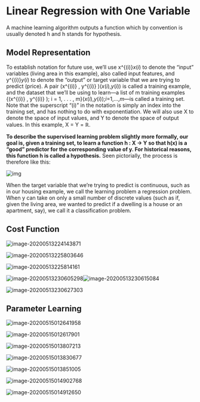 # Linear Regression with One Variable

A machine learning algorithm outputs a function which by convention is usually denoted h and h stands for  hypothesis.

## Model Representation

To establish notation for future use, we’ll use x^{(i)}*x*(*i*) to denote the “input” variables (living area in this example), also called input features, and y^{(i)}*y*(*i*) to denote the “output” or target variable that we are trying to predict (price). A pair (x^{(i)} , y^{(i)} )(*x*(*i*),*y*(*i*)) is called a training example, and the dataset that we’ll be using to learn—a list of m training examples {(x^{(i)} , y^{(i)} ); i = 1, . . . , m}(*x*(*i*),*y*(*i*));*i*=1,...,*m*—is called a training set. Note that the superscript “(i)” in the notation is simply an index into the training set, and has nothing to do with exponentiation. We will also use X to denote the space of input values, and Y to denote the space of output values. In this example, X = Y = ℝ.

**To describe the supervised learning problem slightly more formally, our goal is, given a training set, to learn a function h : X → Y so that h(x) is a “good” predictor for the corresponding value of y. For historical reasons, this function h is called a hypothesis.** Seen pictorially, the process is therefore like this:

![img](https://d3c33hcgiwev3.cloudfront.net/imageAssetProxy.v1/H6qTdZmYEeaagxL7xdFKxA_2f0f671110e8f7446bb2b5b2f75a8874_Screenshot-2016-10-23-20.14.58.png?expiry=1589587200000&hmac=BqjloqRGfQayLl3duz9NFqA913LwSSUjXUI4yEMLO_4)

When the target variable that we’re trying to predict is continuous, such as in our housing example, we call the learning problem a regression problem. When y can take on only a small number of discrete values (such as if, given the living area, we wanted to predict if a dwelling is a house or an apartment, say), we call it a classification problem.

## Cost Function

![image-20200513224143871](C:\Users\Beichen\AppData\Roaming\Typora\typora-user-images\image-20200513224143871.png)

![image-20200513225803646](C:\Users\Beichen\AppData\Roaming\Typora\typora-user-images\image-20200513225803646.png)

![image-20200513225814161](C:\Users\Beichen\AppData\Roaming\Typora\typora-user-images\image-20200513225814161.png)

![image-20200513230605298](C:\Users\Beichen\AppData\Roaming\Typora\typora-user-images\image-20200513230605298.png)![image-20200513230615084](C:\Users\Beichen\AppData\Roaming\Typora\typora-user-images\image-20200513230615084.png)

![image-20200513230627303](C:\Users\Beichen\AppData\Roaming\Typora\typora-user-images\image-20200513230627303.png)

## Parameter Learning

![image-20200515012641958](C:\Users\Beichen\AppData\Roaming\Typora\typora-user-images\image-20200515012641958.png)

![image-20200515012617901](C:\Users\Beichen\AppData\Roaming\Typora\typora-user-images\image-20200515012617901.png)

![image-20200515013807213](C:\Users\Beichen\AppData\Roaming\Typora\typora-user-images\image-20200515013807213.png)

![image-20200515013830677](C:\Users\Beichen\AppData\Roaming\Typora\typora-user-images\image-20200515013830677.png)

![image-20200515013851005](C:\Users\Beichen\AppData\Roaming\Typora\typora-user-images\image-20200515013851005.png)

![image-20200515014902768](C:\Users\Beichen\AppData\Roaming\Typora\typora-user-images\image-20200515014902768.png)

![image-20200515014912650](C:\Users\Beichen\AppData\Roaming\Typora\typora-user-images\image-20200515014912650.png)